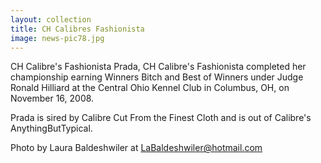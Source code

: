 ```yaml
---
layout: collection
title: CH Calibres Fashionista
image: news-pic78.jpg
---
```

CH Calibre's Fashionista
 Prada, CH Calibre's Fashionista completed her championship earning Winners Bitch and Best of Winners under Judge Ronald Hilliard at the Central Ohio Kennel Club in Columbus, OH, on November 16, 2008.
 
 Prada is sired by Calibre Cut From the Finest Cloth and is out of Calibre's AnythingButTypical.
 
 
 Photo by Laura Baldeshwiler at LaBaldeshwiler@hotmail.com
